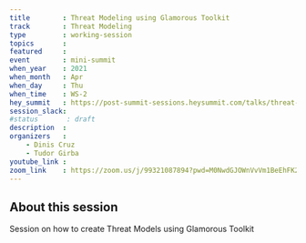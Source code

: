 ```yaml
---
title        : Threat Modeling using Glamorous Toolkit
track        : Threat Modeling
type         : working-session
topics       :
featured     :
event        : mini-summit
when_year    : 2021
when_month   : Apr
when_day     : Thu
when_time    : WS-2
hey_summit   : https://post-summit-sessions.heysummit.com/talks/threat-modeling-using-glamorous-toolkit/
session_slack:
#status       : draft
description  :
organizers   :
    - Dinis Cruz
    - Tudor Girba
youtube_link :
zoom_link    : https://zoom.us/j/99321087894?pwd=M0NwdGJOWnVvVm1BeEhFK25OUE9yQT09
---
```


## About this session

Session on how to create Threat Models using Glamorous Toolkit
